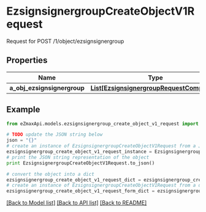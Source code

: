 # EzsignsignergroupCreateObjectV1Request

Request for POST /1/object/ezsignsignergroup

## Properties
Name | Type | Description | Notes
------------ | ------------- | ------------- | -------------
**a_obj_ezsignsignergroup** | [**List[EzsignsignergroupRequestCompound]**](EzsignsignergroupRequestCompound.md) |  | 

## Example

```python
from eZmaxApi.models.ezsignsignergroup_create_object_v1_request import EzsignsignergroupCreateObjectV1Request

# TODO update the JSON string below
json = "{}"
# create an instance of EzsignsignergroupCreateObjectV1Request from a JSON string
ezsignsignergroup_create_object_v1_request_instance = EzsignsignergroupCreateObjectV1Request.from_json(json)
# print the JSON string representation of the object
print EzsignsignergroupCreateObjectV1Request.to_json()

# convert the object into a dict
ezsignsignergroup_create_object_v1_request_dict = ezsignsignergroup_create_object_v1_request_instance.to_dict()
# create an instance of EzsignsignergroupCreateObjectV1Request from a dict
ezsignsignergroup_create_object_v1_request_form_dict = ezsignsignergroup_create_object_v1_request.from_dict(ezsignsignergroup_create_object_v1_request_dict)
```
[[Back to Model list]](../README.md#documentation-for-models) [[Back to API list]](../README.md#documentation-for-api-endpoints) [[Back to README]](../README.md)


